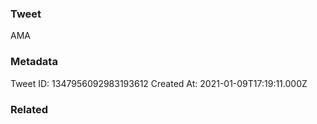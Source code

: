 ### Tweet
AMA

### Metadata
Tweet ID: 1347956092983193612
Created At: 2021-01-09T17:19:11.000Z

### Related

